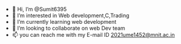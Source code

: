 - 👋 Hi, I’m @Sumit6395
- 👀 I’m interested in Web development,C,Trading
- 🌱 I’m currently learning web development
- 💞️ I’m looking to collaborate on web Dev team
- 📫 you can reach me with my E-mail ID 2021ume1452@mnit.ac.in

<!---
Sumit6395/Sumit6395 is a ✨ special ✨ repository because its `README.md` (this file) appears on your GitHub profile.
You can click the Preview link to take a look at your changes.
--->
